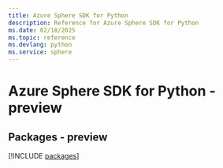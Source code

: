 ```yaml
---
title: Azure Sphere SDK for Python
description: Reference for Azure Sphere SDK for Python
ms.date: 02/18/2025
ms.topic: reference
ms.devlang: python
ms.service: sphere
---
```

# Azure Sphere SDK for Python - preview
## Packages - preview
[!INCLUDE [packages](sphere-index.md)]